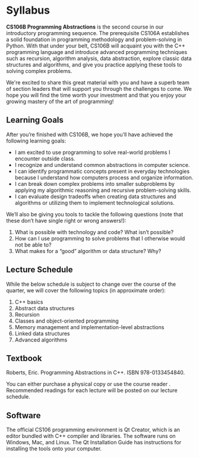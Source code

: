 # Syllabus

**CS106B Programming Abstractions** is the second course in our introductory programming sequence. The prerequisite CS106A establishes a solid foundation in programming methodology and problem-solving in Python. With that under your belt, CS106B will acquaint you with the C++ programming language and introduce advanced programming techniques such as recursion, algorithm analysis, data abstraction, explore classic data structures and algorithms, and give you practice applying these tools to solving complex problems.

We're excited to share this great material with you and have a superb team of section leaders that will support you through the challenges to come. We hope you will find the time worth your investment and that you enjoy your growing mastery of the art of programming!

## Learning Goals
After you’re finished with CS106B, we hope you’ll have achieved the following learning goals:

* I am excited to use programming to solve real-world problems I encounter outside class.
* I recognize and understand common abstractions in computer science.
* I can identify programmatic concepts present in everyday technologies because I understand how computers process and organize information.
* I can break down complex problems into smaller subproblems by applying my algorithmic reasoning and recursive problem-solving skills.
* I can evaluate design tradeoffs when creating data structures and algorithms or utilizing them to implement technological solutions.

We’ll also be giving you tools to tackle the following questions (note that these don’t have single right or wrong answers!):
1. What is possible with technology and code? What isn’t possible?
2. How can I use programming to solve problems that I otherwise would not be able to?
3. What makes for a “good” algorithm or data structure? Why?

## Lecture Schedule
While the below schedule is subject to change over the course of the quarter, we will cover the following topics (in approximate order):

1. C++ basics
2. Abstract data structures
3. Recursion
4. Classes and object-oriented programming
5. Memory management and implementation-level abstractions
6. Linked data structures
7. Advanced algorithms

## Textbook
Roberts, Eric. Programming Abstractions in C++. ISBN 978-0133454840.

You can either purchase a physical copy or use the course reader . Recommended readings for each lecture will be posted on our lecture schedule.

## Software
The official CS106 programming environment is Qt Creator, which is an editor bundled with C++ compiler and libraries. The software runs on Windows, Mac, and Linux. The Qt Installation Guide has instructions for installing the tools onto your computer.